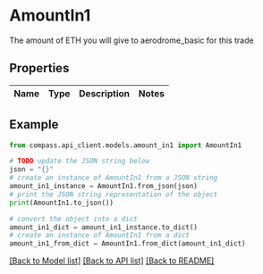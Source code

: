 # AmountIn1

The amount of ETH you will give to aerodrome_basic for this trade

## Properties

Name | Type | Description | Notes
------------ | ------------- | ------------- | -------------

## Example

```python
from compass.api_client.models.amount_in1 import AmountIn1

# TODO update the JSON string below
json = "{}"
# create an instance of AmountIn1 from a JSON string
amount_in1_instance = AmountIn1.from_json(json)
# print the JSON string representation of the object
print(AmountIn1.to_json())

# convert the object into a dict
amount_in1_dict = amount_in1_instance.to_dict()
# create an instance of AmountIn1 from a dict
amount_in1_from_dict = AmountIn1.from_dict(amount_in1_dict)
```
[[Back to Model list]](../README.md#documentation-for-models) [[Back to API list]](../README.md#documentation-for-api-endpoints) [[Back to README]](../README.md)


